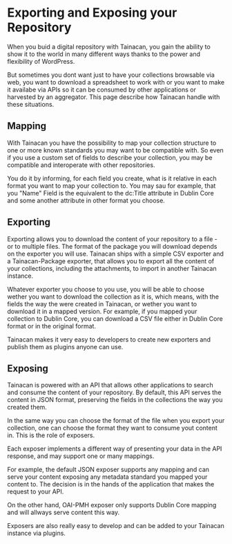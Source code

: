 # Exporting and Exposing your Repository

When you buid a digital repository with Tainacan, you gain the ability to show it to the world in many different ways thanks to the power and flexibility of WordPress.

But sometimes you dont want just to have your collections browsable via web, you want to download a spreadsheet to work with or you want to make it availabe via APIs so it can be consumed by other applications or harvested by an aggregator. This page describe how Tainacan handle with these situations.

## Mapping

With Tainacan you have the possibility to map your collection structure to one or more known standards you may want to be compatible with. So even if you use a custom set of fields to describe your collection, you may be compatible and interoperate with other repositories.

You do it by informing, for each field you create, what is it relative in each format you want to map your collection to. You may sau for example, that you "Name" Field is the equivalent to the dc:Title attribute in Dublin Core and some another attribute in other format you choose.

## Exporting

Exporting allows you to download the content of your repository to a file - or to multiple files. The format of the package you will download depends on the exporter you will use. Tainacan ships with a simple CSV exporter and a Tainacan-Package exporter, that allows you to export all the content of your collections, including the attachments, to import in another Tainacan instance.

Whatever exporter you choose to you use, you will be able to choose wether you want to download the collection as it is, which means, with the fields the way the were created in Tainacan, or wether you want to download it in a mapped version. For example, if you mapped your collection to Dublin Core, you can download a CSV file either in Dublin Core format or in the original format.

Tainacan makes it very easy to developers to create new exporters and publish them as plugins anyone can use.

## Exposing

Tainacan is powered with an API that allows other applications to search and consume the content of your repository. By default, this API serves the content in JSON format, preserving the fields in the collections the way you created them.

In the same way you can choose the format of the file when you export your collection, one can choose the format they want to consume yout content in. This is the role of exposers.

Each exposer implements a different way of presenting your data in the API response, and may support one or many mappings.

For example, the default JSON exposer supports any mapping and can serve your content exposing any metadata standard you mapped your content to. The decision is in the hands of the application that makes the request to your API.

On the other hand, OAI-PMH exposer only supports Dublin Core mapping and will allways serve content this way.

Exposers are also really easy to develop and can be added to your Tainacan instance via plugins.